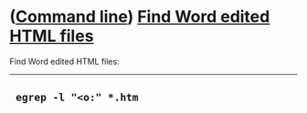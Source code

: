 














([Command line](Cl.htm)) [Find Word edited HTML files](ClFindWordEditedHtml.htm)
================================================================================



Find Word edited HTML files:



  -------------------------
  ` egrep -l "<o:" *.htm`
  -------------------------



















